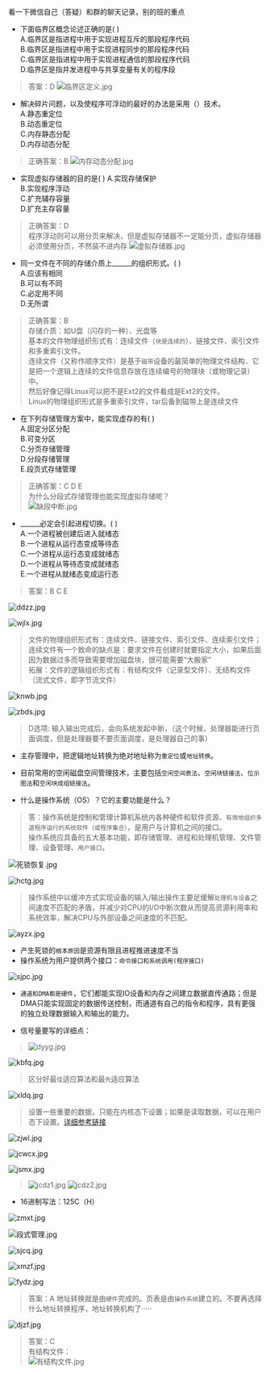 看一下微信自己（答疑）和群的聊天记录，别的班的重点

- 下面临界区概念论述正确的是(      )  
A.临界区是指进程中用于实现进程互斥的那段程序代码  
B.临界区是指进程中用于实现进程同步的那段程序代码  
C.临界区是指进程中用于实现进程通信的那段程序代码  
D.临界区是指并发进程中与共享变量有关的程序段  

> 答案：D
> ![临界区定义.jpg](../../_img/临界区定义.jpg)

- 解决碎片问题，以及使程序可浮动的最好的办法是采用（）技术。  
A.静态重定位  
B.动态重定位  
C.内存静态分配  
D.内存动态分配  

> 正确答案：B
> ![内存动态分配.jpg](../../_img/内存动态分配.jpg)

- 实现虚拟存储器的目的是(      )
A.实现存储保护  
B.实现程序浮动  
C.扩充辅存容量  
D.扩充主存容量
  
> 正确答案：D  
> 程序浮动则可以用分页来解决，但是虚拟存储器不一定能分页，虚拟存储器必须使用分页，不然装不进内存
> ![虚拟存储器.jpg](../../_img/虚拟存储器.jpg)

- 同一文件在不同的存储介质上______的组织形式。(      )  
A.应该有相同  
B.可以有不同  
C.必定用不同  
D.无所谓

> 正确答案：B  
> 存储介质：如U盘（闪存的一种）、光盘等  
> 基本的文件物理组织形式有：连续文件（`块是连续的`）、链接文件、索引文件和多重索引文件。  
> 连续文件（又称作顺序文件）是基于`磁带`设备的最简单的物理文件结构．它是把一个逻辑上连续的文件信息存放在连续编号的物理块（或物理记录）中。  
> 然后好像记得Linux可以把不是Ext2的文件看成是Ext2的文件。  
> Linux的物理组织形式是多重索引文件，tar后备到磁带上是连续文件

- 在下列存储管理方案中，能实现虚存的有(          )  
A.固定分区分配  
B.可变分区  
C.分页存储管理  
D.分段存储管理  
E.段页式存储管理  

> 正确答案：C D E  
> 为什么分段式存储管理也能实现虚拟存储呢？  
> ![缺段中断.jpg](../../_img/缺段中断.jpg)

- ______必定会引起进程切换。(          )  
A.一个进程被创建后进入就绪态  
B.一个进程从运行态变成等待态  
C.一个进程从运行态变成就绪态  
D.一个进程从等待态变成就绪态  
E.一个进程从就绪态变成运行态  

> 答案：B C E

![ddzz.jpg](../../_img/ddzz.jpg)

![wjlx.jpg](../../_img/wjlx.jpg)

> 文件的物理组织形式有：连续文件、链接文件、索引文件、连续索引文件；  
> 连续文件有一个致命的缺点是：要求文件在创建时就要指定大小，如果后面因为数据过多而导致需要增加磁盘块，很可能需要“大搬家”  
> 拓展：文件的逻辑组织形式有：有结构文件（记录型文件）、无结构文件（流式文件，即字节流文件）

![knwb.jpg](../../_img/knwb.jpg)

![zbds.jpg](../../_img/zbds.jpg)

> D选项: 输入输出完成后，会向系统发起中断，（这个时候，处理器能进行页面调度，但是处理器要不要页面调度，是处理器自己的事）

- 主存管理中，把逻辑地址转换为绝对地址称为`重定位`或`地址转换`。

- 目前常用的空闲磁盘空间管理技术，主要包括`空闲空间表法`、`空闲块链接法`、`位示图法`和`空闲块成组链接法`。

- 什么是操作系统（OS）？它的主要功能是什么？

> 答：操作系统是控制和管理计算机系统内各种硬件和软件资源、`有效地组织多道程序运行的系统软件（或程序集合）`，是用户与计算机之间的接口。  
> 操作系统应具备的五大基本功能，即存储管理、进程和处理机管理、文件管理、设备管理、`用户接口`。

![死锁恢复.jpg](../../_img/死锁恢复.jpg)

![hctg.jpg](../../_img/hctg.jpg)

> 操作系统中以缓冲方式实现设备的输入/输出操作主要足缓解`处理机与设备`之间速度不匹配的矛盾，并减少对CPU的I/O中断次数从而提高资源利用率和系统效率，解决CPU与外部设备之间速度的不匹配。

![ayzx.jpg](../../_img/ayzx.jpg)

- 产生死锁的`根本原因`是资源有限且进程推进速度不当
- 操作系统为用户提供两个接口：`命令接口和系统调用(程序接口)`

![sjpc.jpg](../../_img/sjpc.jpg)

- `通道和DMA都是硬件`，它们都能实现IO设备和内存之间建立数据直传通路；但是DMA只能实现固定的数据传送控制，而通道有自己的指令和程序，具有更强的独立处理数据输入和输出的能力。

- 信号量要写的详细点：

> ![dyyg.jpg](../../_img/dyyg.jpg)

![kbfq.jpg](../../_img/kbfq.jpg)

> 区分好最`佳`适应算法和最`先`适应算法

![xldq.jpg](../../_img/xldq.jpg)

> 设置一些重要的数据，只能在内核态下设置；如果是读取数据，可以在用户态下设置。[详细参考链接](https://blog.csdn.net/frozenshore/article/details/48739009)

![zjwl.jpg](../../_img/zjwl.jpg)

![jcwcx.jpg](../../_img/jcwcx.jpg)

![jsmx.jpg](../../_img/jsmx.jpg)

> ![jcdz1.jpg](../../_img/jcdz1.jpg)
> ![jcdz2.jpg](../../_img/jcdz2.jpg)

- 16进制写法：125C（H）

![zmxt.jpg](../../_img/zmxt.jpg)

![段式管理.jpg](../../_img/段式管理.jpg)

![sjcq.jpg](../../_img/sjcq.jpg)

![xmzf.jpg](../../_img/xmzf.jpg)

![fydz.jpg](../../_img/fydz.jpg)

> 答案：A
> 地址转换就是由`硬件`完成的。页表是由`操作系统`建立的。不要再选择什么地址转换程序，地址转换机构了·····

![djzf.jpg](../../_img/djzf.jpg)

> 答案：C  
> 有结构文件：  
> ![有结构文件.jpg](../../_img/有结构文件.jpg)